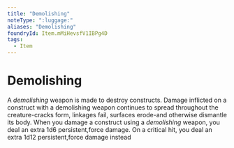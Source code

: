 ```yaml
---
title: "Demolishing"
noteType: ":luggage:"
aliases: "Demolishing"
foundryId: Item.mMiHevsfV1IBPg4D
tags:
  - Item
---
```


# Demolishing

A _demolishing_ weapon is made to destroy constructs. Damage inflicted on a construct with a demolishing weapon continues to spread throughout the creature-cracks form, linkages fail, surfaces erode-and otherwise dismantle its body. When you damage a construct using a _demolishing_ weapon, you deal an extra 1d6 persistent,force damage. On a critical hit, you deal an extra 1d12 persistent,force damage instead
